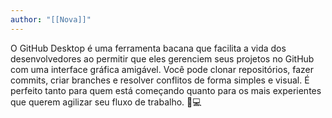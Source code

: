 ```yaml
---
author: "[[Nova]]"
---
```

O GitHub Desktop é uma ferramenta bacana que facilita a vida dos desenvolvedores ao permitir que eles gerenciem seus projetos no GitHub com uma interface gráfica amigável. Você pode clonar repositórios, fazer commits, criar branches e resolver conflitos de forma simples e visual. É perfeito tanto para quem está começando quanto para os mais experientes que querem agilizar seu fluxo de trabalho. 🚀💻